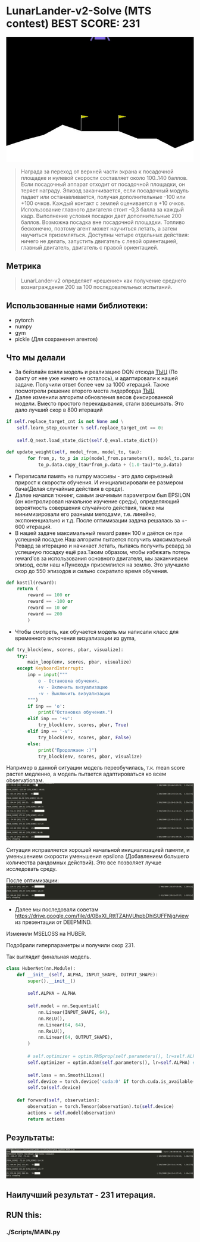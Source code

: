 # LunarLander-v2-Solve (MTS contest) BEST SCORE: 231

![preview](https://github.com/furfa/LunarLander-v2-Solve/blob/master/img/preview.gif)

> Награда за переход от верхней части экрана к посадочной площадке и нулевой скорости составляет около 100..140 баллов. Если посадочный аппарат отходит от посадочной площадки, он теряет награду. Эпизод заканчивается, если посадочный модуль падает или останавливается, получая дополнительные -100 или +100 очков. Каждый контакт с землей оценивается в +10 очков. Использование главного двигателя стоит -0,3 балла за каждый кадр. Выполнение условия посадки дает дополнительные 200 баллов. Возможна посадка вне посадочной площадки. Топливо бесконечно, поэтому агент может научиться летать, а затем научиться приземляться. Доступны четыре отдельных действия: ничего не делать, запустить двигатель с левой ориентацией, главный двигатель, двигатель с правой ориентацией.
## Метрика
> LunarLander-v2 определяет «решение» как получение среднего вознаграждения 200 за 100 последовательных испытаний.

## Использованные нами библиотеки:
* pytorch
* numpy
* gym
* pickle (Для сохранения агентов)

## Что мы делали
* За бейзлайн взяли модель и реализацию DQN отсюда [ТЫЦ](https://github.com/philtabor/Youtube-Code-Repository/tree/master/ReinforcementLearning/DeepQLearning) (По факту от нее уже ничего не осталось), и адаптировали к нашей задаче. Получили ответ более чем за 1000 итераций. Также посмотрели решение второго места лидерборда [ТЫЦ](https://github.com/plopd/deep-reinforcement-learning/blob/master/dqn/Deep_Q_Network.ipynb)
* Далее изменили алгоритм обновления весов фиксированной модели. Вместо простого перекидывания, стали взвешивать. Это дало лучший скор в 800 итераций
```python
if self.replace_target_cnt is not None and \
    self.learn_step_counter % self.replace_target_cnt == 0:

    self.Q_next.load_state_dict(self.Q_eval.state_dict())
```

```python
def update_weight(self, model_from, model_to, tau):
        for from_p, to_p in zip(model_from.parameters(), model_to.parameters()):
            to_p.data.copy_(tau*from_p.data + (1.0-tau)*to_p.data)
```
* Переписали память на numpy массивы - это дало серьезный прирост к скорости обучения. И инициализировали ее размером бача(Делая случайные действия в среде).
* Далее начался тюнинг, самым значимым параметром был EPSILON (он контролировал начальное изучение среды), определяющий вероятность совершения случайного действия, также мы минимизировали его разными методами, т.е. линейно, экспоненциально и т.д. После оптимизации задача решалась за +- 600 итераций.
* В нашей задаче максимальный reward равен 100 и даётся он при успешной посадке.Наш алгоритм пытается получить максимальный Ревард за итерацию и начинает летать, пытаясь получить ревард за успешную посадку ещё раз.Таким образом, чтобы избежать потерь reward’ов 
за использования основного двигателя, мы заканчиваем эпизод, если наш «Луноход» приземлился на землю. Это улучшило скор до 550 эпизодов и сильно сократило время обучения.
```python
def kostil(reward):
    return (
        reward == 100 or 
        reward == -100 or 
        reward == 10 or 
        reward == 200
        )
```
* Чтобы смотреть, как обучается модель мы написали класс для временного включения визуализации из gymа, 
```python
def try_block(env, scores, pbar, visualize):
    try:
        main_loop(env, scores, pbar, visualize)
    except KeyboardInterrupt:
        inp = input("""
            o - Остановка обучения,
            +v - Включить визуализацию
            -v - Выключить визуализацию
        """)
        if inp == 'o':
            print("Остановка обучения.")
        elif inp == '+v':
            try_block(env, scores, pbar, True)
        elif inp == '-v':
            try_block(env, scores, pbar, False)
        else:
            print("Продолжаем :)")
            try_block(env, scores, pbar, visualize)
```
Например в данной ситуации модель переобучилась, т.к. mean score растет медленно, а модель пытается адаптироваться ко всем observationам.
![alt](https://github.com/furfa/LunarLander-v2-Solve/blob/master/img/605.png)

Ситуация исправляется хорошей начальной инициализацией памяти, и уменьшением скорости уменьшения epsilona (Добавлением большего количества рандомных действий). Это все позволяет лучше исследовать среду. 

После оптимизации: 
![alt](https://github.com/furfa/LunarLander-v2-Solve/blob/master/img/411.jpg)

* Далее мы последовали советам https://drive.google.com/file/d/0BxXI_RttTZAhVUhpbDhiSUFFNjg/view из презентации от DEEPMIND.

Изменили MSELOSS на HUBER.

Подобрали гиперпараметры и получили скор 231.

Так выглядит финальная модель.

```python
class HuberNet(nn.Module):
    def __init__(self, ALPHA, INPUT_SHAPE, OUTPUT_SHAPE):
        super().__init__()

        self.ALPHA = ALPHA

        self.model = nn.Sequential(
            nn.Linear(INPUT_SHAPE, 64),
            nn.ReLU(),
            nn.Linear(64, 64),
            nn.ReLU(),
            nn.Linear(64, OUTPUT_SHAPE),
        )

        # self.optimizer = optim.RMSprop(self.parameters(), lr=self.ALPHA, momentum=0.0001) # Tune this
        self.optimizer = optim.Adam(self.parameters(), lr=self.ALPHA) # Tune this

        self.loss = nn.SmoothL1Loss()
        self.device = torch.device('cuda:0' if torch.cuda.is_available() else 'cpu')     
        self.to(self.device)

    def forward(self, observation):
        observation = torch.Tensor(observation).to(self.device)
        actions = self.model(observation)
        return actions
```

## Результаты:

![alt](https://github.com/furfa/LunarLander-v2-Solve/blob/master/img/231.jpg)

## Наилучший результат - 231 итерация.
## RUN this:
### ./Scripts/MAIN.py 
